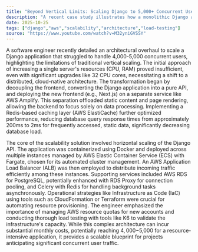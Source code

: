 ```yaml
---
title: "Beyond Vertical Limits: Scaling Django to 5,000+ Concurrent Users on AWS"
description: "A recent case study illustrates how a monolithic Django application was transformed into a robust, horizontally scalable system on AWS to manage extreme concurrent user loads. This blueprint addresses common bottlenecks and outlines a comprehensive cloud-native architecture."
date: 2025-10-25
tags: ["django","aws","scalability","architecture","load-testing"]
source: "https://www.youtube.com/watch?v=M32yniGVSSY"
---
```

A software engineer recently detailed an architectural overhaul to scale a Django application that struggled to handle 4,000-5,000 concurrent users, highlighting the limitations of traditional vertical scaling. The initial approach of increasing a single server's resources (CPU, RAM) proved insufficient, even with significant upgrades like 32 CPU cores, necessitating a shift to a distributed, cloud-native architecture. The transformation began by decoupling the frontend, converting the Django application into a pure API, and deploying the new frontend (e.g., Next.js) on a separate service like AWS Amplify. This separation offloaded static content and page rendering, allowing the backend to focus solely on data processing. Implementing a Redis-based caching layer (AWS ElastiCache) further optimized performance, reducing database query response times from approximately 200ms to 2ms for frequently accessed, static data, significantly decreasing database load.

The core of the scalability solution involved horizontal scaling of the Django API. The application was containerized using Docker and deployed across multiple instances managed by AWS Elastic Container Service (ECS) with Fargate, chosen for its automated cluster management. An AWS Application Load Balancer (ALB) was then employed to distribute incoming traffic efficiently among these instances. Supporting services included AWS RDS for PostgreSQL, potentially enhanced with RDS Proxy for connection pooling, and Celery with Redis for handling background tasks asynchronously. Operational strategies like Infrastructure as Code (IaC) using tools such as CloudFormation or Terraform were crucial for automating resource provisioning. The engineer emphasized the importance of managing AWS resource quotas for new accounts and conducting thorough load testing with tools like K6 to validate the infrastructure's capacity. While this complex architecture can incur substantial monthly costs, potentially reaching $4,000-$5,000 for a resource-intensive application, it provides a scalable blueprint for projects anticipating significant concurrent user traffic.